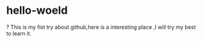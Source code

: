 # hello-woeld
?
This is my fist try about github,here is a interesting place ,I will try my best to learn it. 
